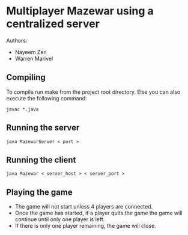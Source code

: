 # Multiplayer Mazewar using a centralized server

Authors:
- Nayeem Zen
- Warren Marivel

## Compiling
To compile run make from the project root directory.
Else you can also execute the following command:

```javac *.java```


## Running the server
```java MazewarServer < port >```

## Running the client
```java Mazewar < server_host > < server_port >```

## Playing the game
- The game will not start unless 4 players are connected.
- Once the game has started, if a player quits the game the game will continue until only one player is left.
- If there is only one player remaining, the game will close.
